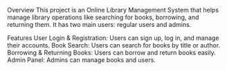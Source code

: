 Overview
This project is an Online Library Management System that helps manage library operations like searching for books, borrowing, and returning them. It has two main users: regular users and admins.

Features
User Login & Registration: Users can sign up, log in, and manage their accounts.
Book Search: Users can search for books by title or author.
Borrowing & Returning Books: Users can borrow and return books easily.
Admin Panel: Admins can manage books and users.
